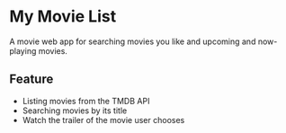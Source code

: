 # My Movie List
A movie web app for searching movies you like and upcoming and now-playing movies.

## Feature
- Listing movies from the TMDB API
- Searching movies by its title
- Watch the trailer of the movie user chooses
